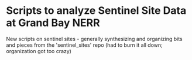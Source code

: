 # Scripts to analyze Sentinel Site Data at Grand Bay NERR
New scripts on sentinel sites - generally synthesizing and organizing bits and pieces from the 'sentinel_sites' repo (had to burn it all down; organization got too crazy)
